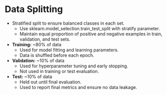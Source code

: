 # Data Splitting
- Stratified split to ensure balanced classes in each set.
    - Use sklearn.model_selection.train_test_split with stratify parameter.
    - Maintain equal proportion of positive and negative examples in train, validation, and test sets.
- **Training:** ~80% of data
    - Used for model fitting and learning parameters.
    - Data is shuffled before each epoch.
- **Validation:** ~10% of data
    - Used for hyperparameter tuning and early stopping.
    - Not used in training or test evaluation.
- **Test:** ~10% of data
    - Held out until final evaluation.
    - Used to report final metrics and ensure no data leakage. 